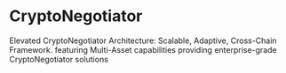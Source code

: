 # CryptoNegotiator
Elevated CryptoNegotiator Architecture: Scalable, Adaptive, Cross-Chain Framework. featuring Multi-Asset capabilities providing enterprise-grade CryptoNegotiator solutions
